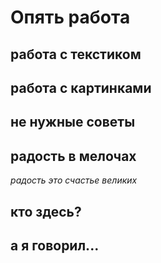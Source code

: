 # Опять работа

## работа с текстиком

## работа с картинками

## не нужные советы

## радость в мелочах

*радость это счастье великих*

## кто здесь?

## а я говорил...
